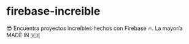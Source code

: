 # firebase-increible
😎 Encuentra proyectos increíbles hechos con Firebase 🔥.  La mayoría MADE IN 🇻🇪
